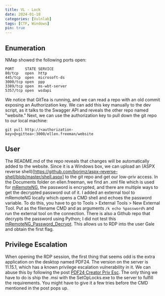```yaml
---
title: VL - Lock
date: 2024-01-18
categories: [Vulnlab]
tags: [CTF, Windows]
pin: true
---
```



## Enumeration
NMap showed the following ports open:
```
PORT     STATE SERVICE
80/tcp   open  http
445/tcp  open  microsoft-ds
3000/tcp open  ppp
3389/tcp open  ms-wbt-server
5357/tcp open  wsdapi
```

We notice that GitTea is running, and we can read a repo with an old commit exposing an Authorization key. We can add this key manually to the dev script, as it talks to the Swagger API and reveals the other repo named "website." 
Next, we can use the authorization key to pull down the git repo to our local machine:
```
git pull http://<authorization-key>@<gittea>:3000/ellen.freeman/website
```

## User
The README.md of the repo reveals that changes will be automatically added to the website. Since it is a Windows box, we can upload an (ASPX reverse shell)[https://github.com/borjmz/aspx-reverse-shell/blob/master/shell.aspx] to the git repo and get our low-priv access. 
In the Documents folder on ellen.freeman, we find an .xml file which is used for [mRemoteNG](https://mremoteng.org/), the password is encrypted, and there are multiple ways to get the decrypted password out of it. I added an external tool to mRemoteNG locally which opens a CMD shell and echoes the password variable. To do this, you have to go to Tools > External Tools > New External Tool. Put as the filename CMD and as arguments ```/k echo %password%``` and run the external tool on the connection. 
There is also a Github repo that decrypts the password using Python; I did not test this [mRemoteNG_Password_Decrypt](https://github.com/gquere/mRemoteNG_password_decrypt). This allows us to RDP into the user Gale and obtain the first flag.

## Privilege Escalation
When opening the RDP session, the first thing that seems odd is the extra application on the desktop named PDF24. The version on the server is 11.15.1, which has a known privilege escalation vulnerability in it.
We can abuse this by following the post [PDF24 Creator Priv Esc](https://packetstormsecurity.com/files/176206/PDF24-Creator-11.15.1-Local-Privilege-Escalation.html). 
The only thing we have to do is ship the .msi with the SetOpLocks.exe to the server to fulfill the requirements. You might have to give it a few tries before the CMD mentioned in the post pops up.